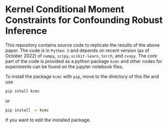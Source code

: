 # Kernel Conditional Moment Constraints for Confounding Robust Inference

This repository contains source code to replicate the results of the above paper.
The code is in `Python 3` and depends on recent version (as of October 2022) of `numpy`, `scipy`, `scikit-learn`, `torch`, and `cvxpy`. 
The core part of the code is provided as a python package `kcmc` and other codes for experiments can be found on the jupyter notebook files.

To install the package `kcmc` with `pip`, move to the directory of this file and use
```bash
pip intall kcmc
```
or 
```bash
pip install -e kcmc
```
if you want to edit the installed package.
